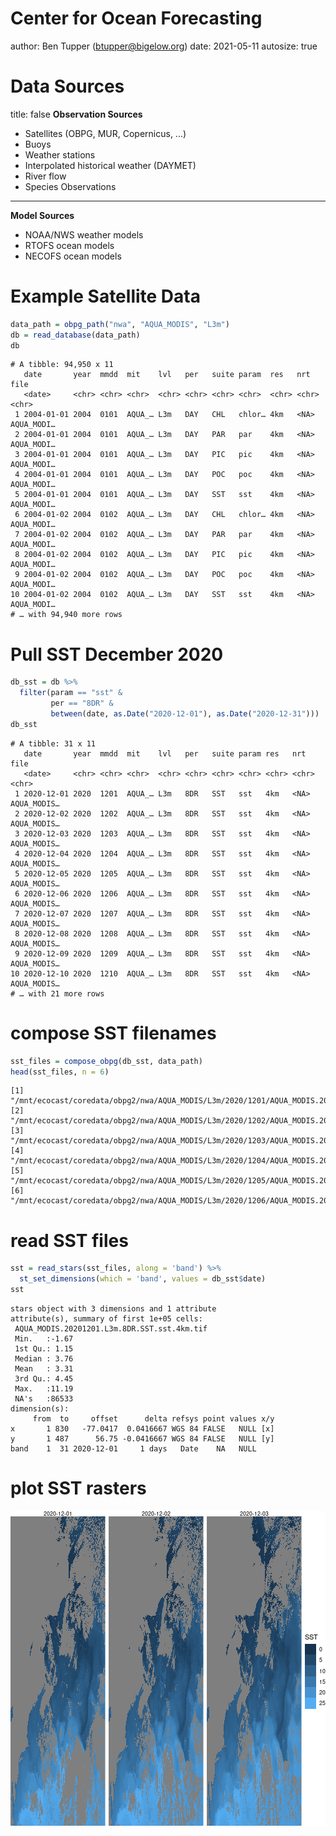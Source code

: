 Center for Ocean Forecasting
========================================================
author: Ben Tupper (btupper@bigelow.org)
date: 2021-05-11
autosize: true




Data Sources
========================================================
title: false
**Observation Sources**

 - Satellites (OBPG, MUR, Copernicus, ...)
 - Buoys
 - Weather stations
 - Interpolated historical weather (DAYMET)
 - River flow
 - Species Observations
***
**Model Sources**

 - NOAA/NWS weather models
 - RTOFS ocean models
 - NECOFS ocean models


Example Satellite Data
========================================================

```r
data_path = obpg_path("nwa", "AQUA_MODIS", "L3m")
db = read_database(data_path)
db
```

```
# A tibble: 94,950 x 11
   date       year  mmdd  mit    lvl   per   suite param  res   nrt   file      
   <date>     <chr> <chr> <chr>  <chr> <chr> <chr> <chr>  <chr> <chr> <chr>     
 1 2004-01-01 2004  0101  AQUA_… L3m   DAY   CHL   chlor… 4km   <NA>  AQUA_MODI…
 2 2004-01-01 2004  0101  AQUA_… L3m   DAY   PAR   par    4km   <NA>  AQUA_MODI…
 3 2004-01-01 2004  0101  AQUA_… L3m   DAY   PIC   pic    4km   <NA>  AQUA_MODI…
 4 2004-01-01 2004  0101  AQUA_… L3m   DAY   POC   poc    4km   <NA>  AQUA_MODI…
 5 2004-01-01 2004  0101  AQUA_… L3m   DAY   SST   sst    4km   <NA>  AQUA_MODI…
 6 2004-01-02 2004  0102  AQUA_… L3m   DAY   CHL   chlor… 4km   <NA>  AQUA_MODI…
 7 2004-01-02 2004  0102  AQUA_… L3m   DAY   PAR   par    4km   <NA>  AQUA_MODI…
 8 2004-01-02 2004  0102  AQUA_… L3m   DAY   PIC   pic    4km   <NA>  AQUA_MODI…
 9 2004-01-02 2004  0102  AQUA_… L3m   DAY   POC   poc    4km   <NA>  AQUA_MODI…
10 2004-01-02 2004  0102  AQUA_… L3m   DAY   SST   sst    4km   <NA>  AQUA_MODI…
# … with 94,940 more rows
```

Pull SST December 2020
========================================================

```r
db_sst = db %>%
  filter(param == "sst" &
         per == "8DR" &
         between(date, as.Date("2020-12-01"), as.Date("2020-12-31")))
db_sst
```

```
# A tibble: 31 x 11
   date       year  mmdd  mit    lvl   per   suite param res   nrt   file       
   <date>     <chr> <chr> <chr>  <chr> <chr> <chr> <chr> <chr> <chr> <chr>      
 1 2020-12-01 2020  1201  AQUA_… L3m   8DR   SST   sst   4km   <NA>  AQUA_MODIS…
 2 2020-12-02 2020  1202  AQUA_… L3m   8DR   SST   sst   4km   <NA>  AQUA_MODIS…
 3 2020-12-03 2020  1203  AQUA_… L3m   8DR   SST   sst   4km   <NA>  AQUA_MODIS…
 4 2020-12-04 2020  1204  AQUA_… L3m   8DR   SST   sst   4km   <NA>  AQUA_MODIS…
 5 2020-12-05 2020  1205  AQUA_… L3m   8DR   SST   sst   4km   <NA>  AQUA_MODIS…
 6 2020-12-06 2020  1206  AQUA_… L3m   8DR   SST   sst   4km   <NA>  AQUA_MODIS…
 7 2020-12-07 2020  1207  AQUA_… L3m   8DR   SST   sst   4km   <NA>  AQUA_MODIS…
 8 2020-12-08 2020  1208  AQUA_… L3m   8DR   SST   sst   4km   <NA>  AQUA_MODIS…
 9 2020-12-09 2020  1209  AQUA_… L3m   8DR   SST   sst   4km   <NA>  AQUA_MODIS…
10 2020-12-10 2020  1210  AQUA_… L3m   8DR   SST   sst   4km   <NA>  AQUA_MODIS…
# … with 21 more rows
```

compose SST filenames
========================================================

```r
sst_files = compose_obpg(db_sst, data_path)
head(sst_files, n = 6)
```

```
[1] "/mnt/ecocast/coredata/obpg2/nwa/AQUA_MODIS/L3m/2020/1201/AQUA_MODIS.20201201.L3m.8DR.SST.sst.4km.tif"
[2] "/mnt/ecocast/coredata/obpg2/nwa/AQUA_MODIS/L3m/2020/1202/AQUA_MODIS.20201202.L3m.8DR.SST.sst.4km.tif"
[3] "/mnt/ecocast/coredata/obpg2/nwa/AQUA_MODIS/L3m/2020/1203/AQUA_MODIS.20201203.L3m.8DR.SST.sst.4km.tif"
[4] "/mnt/ecocast/coredata/obpg2/nwa/AQUA_MODIS/L3m/2020/1204/AQUA_MODIS.20201204.L3m.8DR.SST.sst.4km.tif"
[5] "/mnt/ecocast/coredata/obpg2/nwa/AQUA_MODIS/L3m/2020/1205/AQUA_MODIS.20201205.L3m.8DR.SST.sst.4km.tif"
[6] "/mnt/ecocast/coredata/obpg2/nwa/AQUA_MODIS/L3m/2020/1206/AQUA_MODIS.20201206.L3m.8DR.SST.sst.4km.tif"
```

read SST files
========================================================

```r
sst = read_stars(sst_files, along = 'band') %>%
  st_set_dimensions(which = 'band', values = db_sst$date)
sst
```

```
stars object with 3 dimensions and 1 attribute
attribute(s), summary of first 1e+05 cells:
 AQUA_MODIS.20201201.L3m.8DR.SST.sst.4km.tif 
 Min.   :-1.67                               
 1st Qu.: 1.15                               
 Median : 3.76                               
 Mean   : 3.31                               
 3rd Qu.: 4.45                               
 Max.   :11.19                               
 NA's   :86533                               
dimension(s):
     from  to     offset      delta refsys point values x/y
x       1 830   -77.0417  0.0416667 WGS 84 FALSE   NULL [x]
y       1 487      56.75 -0.0416667 WGS 84 FALSE   NULL [y]
band    1  31 2020-12-01     1 days   Date    NA   NULL    
```

plot SST rasters
========================================================
![plot of chunk show_one](cofs-datasets-figure/show_one-1.png)
